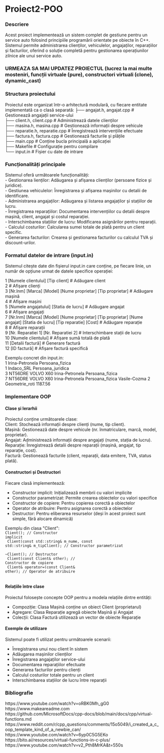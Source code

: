 # Proiect2-POO

<h3>Descriere</h3>
Acest proiect implementează un sistem complet de gestiune pentru un service auto folosind principiile programării orientate pe obiecte în C++. Sistemul permite administrarea clienților, vehiculelor, angajaților, reparațiilor și facturilor, oferind o soluție completă pentru gestionarea operațiunilor zilnice ale unui service auto.

<h3>URMEAZA SA MAI UPDATEZ PROIECTUL (lucrez la mai multe mosteniri, funcții virtuale (pure), constructori virtuali (clone), dynamic_cast)</h3>

<h3>Structura proiectului</h3>
Proiectul este organizat într-o arhitectură modulară, cu fiecare entitate implementată ca o clasă separată:
├── angajat.h, angajat.cpp    # Gestionează angajații service-ului <br>
├── client.h, client.cpp      # Administrează datele clienților  <br>
├── masina.h, masina.cpp      # Gestionează informații despre vehicule  <br>
├── reparatie.h, reparatie.cpp # Înregistrează intervențiile efectuate  <br>
├── factura.h, factura.cpp    # Gestionează facturile și plățile  <br>
├── main.cpp                  # Conține bucla principală a aplicației  <br>
├── Makefile                  # Configurație pentru compilare <br>
└── input.in                  # Fișier cu date de intrare <br>


<h3>Funcționalități principale</h3>
Sistemul oferă următoarele funcționalități: <br>
- Gestionarea  lienților: Adăugarea și afișarea clienților (persoane fizice și juridice). <br>
- Gestiunea vehiculelor: Înregistrarea și afișarea mașinilor cu detalii de identificare. <br>
- Administrarea angajaților: Adăugarea și listarea angajaților și stațiilor de lucru. <br>
- Înregistrarea reparațiilor: Documentarea intervențiilor cu detalii despre mașină, client, angajat și costul reparației. <br>
- Interschimbarea stațiilor de lucru: Modificarea asignărilor pentru reparații. <br>
- Calculul costurilor: Calcularea sumei totale de plată pentru un client specific. <br>
- Generarea facturilor: Crearea și gestionarea facturilor cu calculul TVA și discount-urilor. <br>


<h3>Formatul datelor de intrare (input.in) </h3>
Sistemul citește date din fișierul input.in care conține, pe fiecare linie, un număr de opțiune urmat de datele specifice operației:<br>


1 [Numele clientului] [Tip client]                # Adăugare client <br>
2                                                 # Afișare clienți <br>
3 [Nr.Inm] [Marca] [Model] [Nume proprietar] [Tip proprietar] # Adăugare mașină <br>
4                                                 # Afișare mașini <br>
5 [Numele angajatului] [Statia de lucru]          # Adăugare angajat <br>
6                                                 # Afișare angajați <br>
7 [Nr.Inm] [Marca] [Model] [Nume proprietar] [Tip proprietar] [Nume angajat] [Statia de lucru] [Tip reparatie] [Cost] # Adăugare reparație <br>
8                                                 # Afișare reparații <br>
9 [Nr. Reparatiei 1] [Nr. Reparatiei 2]           # Interschimbare stații de lucru <br>
10 [Numele clientului]                            # Afișare sumă totală de plată <br>
11 [Detalii factură]                              # Generare factură <br>
12 [ID factură]                                   # Afișare factură specifică <br>

Exemplu concret din input.in: <br>
1 Irina-Petronela Persoana_fizica  <br>
1 Indaco_SRL Persoana_juridica <br>
3 NT56DRE VOLVO X60 Irina-Petronela Persoana_fizica <br>
7 NT56DRE VOLVO X60 Irina-Petronela Persoana_fizica Vasile-Cozma 2 Geometrie_roti 1187.56 <br>

<h3>Implementare OOP</h3>

<h4>Clase și Ierarhii</h4>
Proiectul conține următoarele clase: <br>
Client: Stochează informații despre clienți (nume, tip client). <br>
Mașină: Gestionează date despre vehicule (nr. înmatriculare, marcă, model, proprietar). <br>
Angajat: Administrează informații despre angajați (nume, stația de lucru). <br>
Reparație: Înregistrează detalii despre reparații (mașină, angajat, tip reparație, cost). <br>
Factură: Gestionează facturile (client, reparații, data emitere, TVA, status plată). <br>

<h4>Constructori și Destructori </h4>
Fiecare clasă implementează: <br>
<ul>
<li>Constructor implicit: Inițializează membrii cu valori implicite</li>
<li>Constructor parametrizat: Permite crearea obiectelor cu valori specifice</li>
<li>Constructor de copiere: Pentru copierea corectă a obiectelor</li>
<li>Operator de atribuire: Pentru asignarea corectă a obiectelor</li>
<li>Destructor: Pentru eliberarea resurselor (deși în acest proiect sunt simple, fără alocare dinamică)</li>
</ul>

Exemplu din clasa "Client": <br>
<code>Client();  // Constructor implicit <br>
Client(const std::string& m_nume, const std::string& m_tipClient);  // Constructor parametrizat<br>
~Client();  // Destructor<br>
Client(const Client& other);  // Constructor de copiere<br>
Client& operator=(const Client& other);  // Operator de atribuire<br>
</code>

<h4>Relațiile între clase</h4>
Proiectul folosește concepte OOP pentru a modela relațiile dintre entități:
<ul>
  <li>Compoziție: Clasa Mașină conține un obiect Client (proprietarul)</li>
  <li>Agregare: Clasa Reparație agregă obiecte Mașină și Angajat</li>
  <li>Colecții: Clasa Factură utilizează un vector de obiecte Reparație</li>
</ul>

<h4>Exemple de utilizare</h4>
Sistemul poate fi utilizat pentru următoarele scenarii: <br>
<ul>
  <li>Înregistrarea unui nou client în sistem</li>
  <li>Adăugarea mașinilor clienților</li>
  <li>Înregistrarea angajaților service-ului</li>
  <li>Documentarea reparațiilor efectuate</li>
  <li>Generarea facturilor pentru clienți</li>
  <li>Calculul costurilor totale pentru un client</li>
  <li>Interschimbarea stațiilor de lucru între reparații</li>
</ul>

<h3>Bibliografie</h3>
https://www.youtube.com/watch?v=oRBK0Mh_gG0 <br>
https://www.makeareadme.com <br>
https://github.com/MicrosoftDocs/cpp-docs/blob/main/docs/cpp/virtual-functions.md <br>
https://www.reddit.com/r/cpp_questions/comments/15o5049/i_created_a_c_oop_template_kind_of_a_newbie_can/ <br>
https://www.youtube.com/watch?v=6yp0C5G5EKo <br>
https://bito.ai/resources/virtual-functions-in-c-plus/ <br>
https://www.youtube.com/watch?v=v2_Pth8MrKA&t=550s <br>
